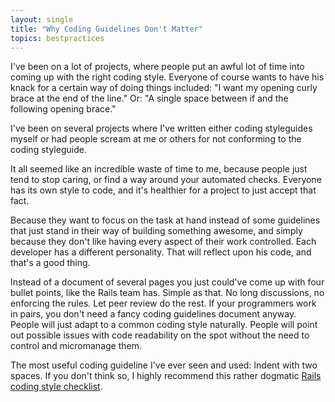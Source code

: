 ```yaml
---
layout: single
title: "Why Coding Guidelines Don't Matter"
topics: bestpractices
---
```

I've been on a lot of projects, where people put an awful lot of time into coming up with the right coding style. Everyone of course wants to have his knack for a certain way of doing things included: "I want my opening curly brace at the end of the line." Or: "A single space between if and the following opening brace."

I've been on several projects where I've written either coding styleguides myself or had people scream at me or others for not conforming to the coding styleguide.

It all seemed like an incredible waste of time to me, because people just tend to stop caring, or find a way around your automated checks. Everyone has its own style to code, and it's healthier for a project to just accept that fact.

Because they want to focus on the task at hand instead of some guidelines that just stand in their way of building something awesome, and simply because they don't like having every aspect of their work controlled. Each developer has a different personality. That will reflect upon his code, and that's a good thing.

Instead of a document of several pages you just could've come up with four bullet points, like the Rails team has. Simple as that. No long discussions, no enforcing the rules. Let peer review do the rest. If your programmers work in pairs, you don't need a fancy coding guidelines document anyway. People will just adapt to a common coding style naturally. People will point out possible issues with code readability on the spot without the need to control and micromanage them.

The most useful coding guideline I've ever seen and used: Indent with two spaces. If you don't think so, I highly recommend this rather dogmatic [Rails coding style checklist](http://www.matthewpaulmoore.com/articles/1276-ruby-on-rails-code-quality-checklist).